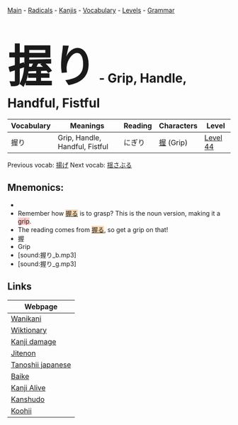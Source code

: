 <style> bigfont {font-size: 100px}</style>
[Main](../README.md) -
[Radicals](../radicals.md) -
[Kanjis](../kanjis.md) -
[Vocabulary](../vocabulary.md) -
[Levels](../levels.md) -
[Grammar](../grammar.md)
# <bigfont> 握り</bigfont> - Grip, Handle, Handful, Fistful 

| Vocabulary | Meanings | Reading | Characters | Level |
| --- | --- | --- | --- | --- |
| 握り | Grip, Handle, Handful, Fistful | にぎり |  [握](../kanjis/握.md) (Grip) | [Level 44](../levels/wk_level44.md) |

Previous vocab: [揚げ](揚げ.md) Next vocab: [揺さぶる](揺さぶる.md) 

## Mnemonics:

* 
* Remember how <span style="background-color:#fed8b1"> [握る](https://jisho.org/search/握る)</span> is to grasp? This is the noun version, making it a <span style="background-color:#ffcccb"> grip</span>.
* The reading comes from <span style="background-color:#fed8b1"> [握る](https://jisho.org/search/握る)</span>, so get a grip on that!
* 握
* Grip
* [sound:握り_b.mp3]
* [sound:握り_g.mp3]


## Links 

| Webpage |
| --- |
| [Wanikani          ](https://www.wanikani.com/kanji/握り) |
| [Wiktionary        ](https://en.wiktionary.org/wiki/握り) |
| [Kanji damage      ](http://www.kanjidamage.com/kanji/search?utf8=✓&q=握り) |
| [Jitenon           ](https://jitenon.com/kanji/握り) |
| [Tanoshii japanese ](https://www.tanoshiijapanese.com/dictionary/kanji.cfm?k=握り) |
| [Baike             ](https://baike.baidu.com/item/握り) |
| [Kanji Alive       ](https://app.kanjialive.com/握り) |
| [Kanshudo          ](https://www.kanshudo.com/searchmn?q=握り) |
| [Koohii            ](https://kanji.koohii.com/study/kanji/握り) |
